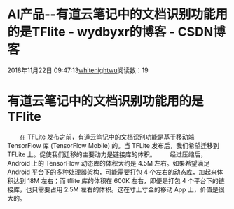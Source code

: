 # AI产品--有道云笔记中的文档识别功能用的是TFlite - wydbyxr的博客 - CSDN博客
2018年11月22日 09:47:13[whitenightwu](https://me.csdn.net/wydbyxr)阅读数：19
# 有道云笔记中的文档识别功能用的是TFlite
  在 TFLite 发布之前，有道云笔记中的文档识别功能是基于移动端 TensorFlow 库 (TensorFlow Mobile) 的。当 TFLite 发布后，我们希望迁移到 TFLite 上。促使我们迁移的主要动力是链接库的体积。
  经过压缩后，Android 上的 TensorFlow 动态库的体积大约是 4.5M 左右。如果希望满足 Android 平台下的多种处理器架构，可能需要打包 4 个左右的动态库，加起来体积达到 18M 左右；而 tflite 库的体积在 600K 左右，即便是打包 4 个平台下的链接库，也只需要占用 2.5M 左右的体积。这在寸土寸金的移动 App 上，价值是很大的。
